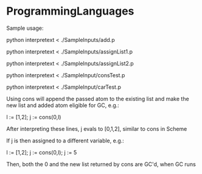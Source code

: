 ProgrammingLanguages
====================

Sample usage: 

python interpretext < ./SampleInputs/add.p

python interpretext < ./SampleInputs/assignList1.p

python interpretext < ./SampleInputs/assignList2.p

python interpretext < ./SampleInput/consTest.p

python interpretext < ./SampleInput/carTest.p

Using cons will append the passed atom to the existing list and make the new list and added atom eligible for GC, e.g.:

l := [1,2];
j := cons(0,l)

After interpreting these lines, j evals to [0,1,2], similar to cons in Scheme

If j is then assigned to a different variable, e.g.:

l := [1,2];
j := cons(0,l);
j := 5

Then, both the 0 and the new list returned by cons are GC'd, when GC runs
